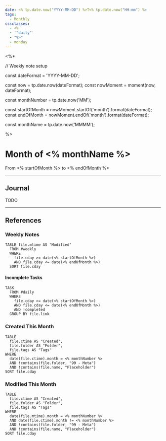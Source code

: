 ```yaml
---
date: <% tp.date.now("YYYY-MM-DD") %>T<% tp.date.now("HH:mm") %>
tags:
  - Monthly
cssclasses:
  - <%
  - '"daily"'
  - "%>"
  - monday
---
```

<%*

// Weekly note setup

const dateFormat = 'YYYY-MM-DD';

const now = tp.date.now(dateFormat);
const nowMoment = moment(now, dateFormat);

const monthNumber = tp.date.now('MM');

const startOfMonth = nowMoment.startOf('month').format(dateFormat);
const endOfMonth = nowMoment.endOf('month').format(dateFormat);

const monthName = tp.date.now('MMMM');

%>
# Month of <% monthName %>

<span class="subtitle">
  From <% startOfMonth %> to <% endOfMonth %>
</span>

---

## Journal

TODO

---

## References

### Weekly Notes

```dataview
TABLE file.mtime AS "Modified"
  FROM #weekly
  WHERE
    file.cday >= date(<% startOfMonth %>)
    AND file.cday <= date(<% endOfMonth %>)
  SORT file.cday
```

#### Incomplete Tasks

```dataview
TASK
  FROM #daily
  WHERE
    file.cday >= date(<% startOfMonth %>)
    AND file.cday <= date(<% endOfMonth %>)
    AND !completed
  GROUP BY file.link
```

### Created This Month

```dataview
TABLE
  file.ctime AS "Created",
  file.folder AS "Folder",
  file.tags AS "Tags"
WHERE
  date(file.ctime).month = <% monthNumber %>
  AND !contains(file.folder, "99 - Meta")
  AND !contains(file.name, "Placeholder")
SORT file.cday
```

### Modified This Month

```dataview
TABLE
  file.ctime AS "Created",
  file.folder AS "Folder",
  file.tags AS "Tags"
WHERE
  date(file.mtime).month = <% monthNumber %>
  AND date(file.ctime).month != <% monthNumber %>
  AND !contains(file.folder, "99 - Meta")
  AND !contains(file.name, "Placeholder")
SORT file.cday
```